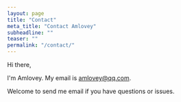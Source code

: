 ```yaml
---
layout: page
title: "Contact"
meta_title: "Contact Amlovey"
subheadline: ""
teaser: ""
permalink: "/contact/"
---
```


Hi there, 

I'm Amlovey. My email is <amlovey@qq.com>. 

Welcome to send me email if you have questions or issues.

